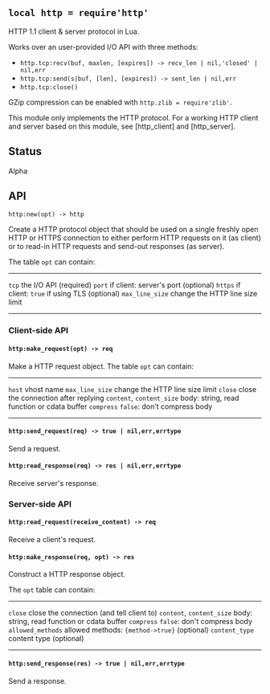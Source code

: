
## `local http = require'http'`

HTTP 1.1 client & server protocol in Lua.

Works over an user-provided I/O API with three methods:

 * `http.tcp:recv(buf, maxlen, [expires]) -> recv_len | nil,'closed' | nil,err`
 * `http.tcp:send(s|buf, [len], [expires]) -> sent_len | nil,err`
 * `http.tcp:close()`

GZip compression can be enabled with `http.zlib = require'zlib'`.

This module only implements the HTTP protocol. For a working HTTP client
and server based on this module, see [http_client] and [http_server].

## Status

<warn>Alpha<warn>

## API

`http:new(opt) -> http`

Create a HTTP protocol object that should be used on a single freshly open
HTTP or HTTPS connection to either perform HTTP requests on it (as client)
or to read-in HTTP requests and send-out responses (as server).

The table `opt` can contain:

--------------------------------- --------------------------------------------
`tcp`                             the I/O API (required)
`port`                            if client: server's port (optional)
`https`                           if client: `true` if using TLS (optional)
`max_line_size`                   change the HTTP line size limit
--------------------------------- --------------------------------------------

### Client-side API

#### `http:make_request(opt) -> req`

Make a HTTP request object. The table `opt` can contain:

--------------------------------- --------------------------------------------
`host`                            vhost name
`max_line_size`                   change the HTTP line size limit
`close`                           close the connection after replying
`content`, `content_size`         body: string, read function or cdata buffer
`compress`                        `false`: don't compress body
--------------------------------- --------------------------------------------

#### `http:send_request(req) -> true | nil,err,errtype`

Send a request.

#### `http:read_response(req) -> res | nil,err,errtype`

Receive server's response.

### Server-side API

#### `http:read_request(receive_content) -> req`

Receive a client's request.

#### `http:make_response(req, opt) -> res`

Construct a HTTP response object.

The `opt` table can contain:

--------------------------------- --------------------------------------------
`close`                           close the connection (and tell client to)
`content`, `content_size`         body: string, read function or cdata buffer
`compress`                        `false`: don't compress body
`allowed_methods`                 allowed methods: `{method->true}` (optional)
`content_type`                    content type (optional)
--------------------------------- --------------------------------------------

#### `http:send_response(res) -> true | nil,err,errtype`

Send a response.

